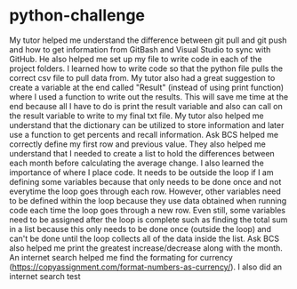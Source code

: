 # python-challenge
My tutor helped me understand the difference between git pull and git push and how to get information from GitBash and Visual Studio to sync with GitHub. He also helped me set up my file to write code in each of the project folders. I learned how to write code so that the python file pulls the correct csv file to pull data from. My tutor also had a great suggestion to create a variable at the end called "Result" (instead of using print function) where I used a function to write out the results. This will save me time at the end because all I have to do is print the result variable and also can call on the result variable to write to my final txt file. My tutor also helped me understand that the dictionary can be utilized to store information and later use a function to get percents and recall information.
Ask BCS helped me correctly define my first row and previous value. They also helped me understand that I needed to create a list to hold the differences between each month before calculating the average change. I also learned the importance of where I place code. It needs to be outside the loop if I am defining some variables because that only needs to be done once and not everytime the loop goes through each row. However, other variables need to be defined within the loop because they use data obtained when running code each time the loop goes through a new row. Even still, some variables need to be assigned after the loop is complete such as finding the total sum in a list because this only needs to be done once (outside the loop) and can't be done until the loop collects all of the data inside the list. Ask BCS also helped me print the greatest increase/decrease along with the month. 
An internet search helped me find the formating for currency (https://copyassignment.com/format-numbers-as-currency/). I also did an internet search 
test
